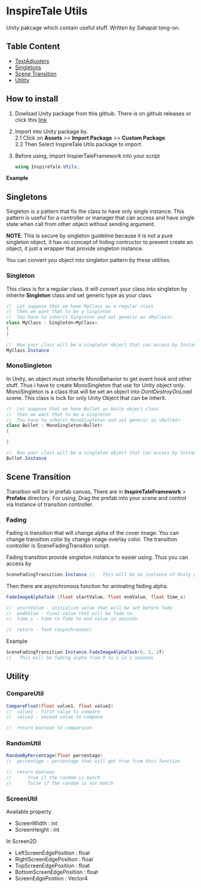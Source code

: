 # InspireTale Utils
Unity pakcage which contain useful stuff. Written by Sahapat tong-on.

## Table Content

- [TextAdjusters](#text-adjusters)
- [Singletons](#singletons)
- [Scene Transition](#scene-transition)
- [Utility](#utility)

## How to install

1. Dowload Unity package from this github. There is on github releases or click this [link](https://github.com/Sahapat/InspireTaleUnityFramework/releases)
2. Import into Unity package by. <br>
2.1 Click on **Assets** >> **Import Package** >> **Custom Package** <br>
2.2 Then Select InspireTale Utils package to import.

3. Before using, Import InspierTaleFramework into your script <br>
    ```csharp
    using InspireTale.Utils;
    ```

<b>Example</b>

## Singletons

Singleton is a pattern that fix the class to have only single instance. This pattern is useful for a controller or manager that can access and have single state when call from other object without sending argument. <br>

**NOTE**: This is secure by singleton guideline because it is not a pure singleton object, it has no concept of hiding contructor to prevent create an object, it just a wrapper that provide singleton instance.

You can convert you object into singleton pattern by these utilities.

### Singleton
This class is for a regular class. It will convert your class into singleton by inherite **Singleton** class and set generic type as your class.

```csharp
//  Let suppose that we have MyClass as a regular class
//  then we want that to be a singleton
//  You have to inherit Singleton and set generic as <MyClass>
class MyClass : Singleton<MyClass>
{
}

//  Now your class will be a singleton object that can access by Instance
MyClass.Instance
```

### MonoSingleton
In Unity, an object must inherite MonoBehavior to get event hook and other stuff. Thus i have to create MonoSingleton that use for Unity object only. MonoSingleton is a class that will be set an object into *DontDestroyOnLoad* scene. This class is lock for only Unity Object that can be inherit.

```csharp
//  Let suppose that we have Bullet as Unity object class
//  then we want that to be a singleton
//  Tou have to inherit MonoSingleton and set generic as <Bullet>
class Bullet : MonoSingleton<Bullet>
{

}

//  Now your class will be a singleton object that can access by Instance
Bullet.Instance
```
## Scene Transition

Transition will be in prefab canvas, There are in **InspireTaleFramework** > **Prefabs** directory. For using, Drag the prefab into your scene and control via Instance of transition controller.

### Fading

Fading is transition that will change alpha of the cover image. You can change transition color by change image overlay color. The transition controller is SceneFadingTransition script. <br>

Fading transition provide singleton instance to easier using. Thus you can access by

```csharp
SceneFadingTransition.Instance //   This will be an instance of Unity gameobject.
```

Then there are asynchronous function for animating fading alpha. <br>

```csharp
FadeImageAlphaTask (float startValue, float endValue, float time_s)

//  startValue - initialize value that will be set before fade
//  endValue - final value that will be fade to.
//  time_s - time to fade to end value in seconds.

//  return - Task (asynchronous)

```

Example

```csharp
SceneFadingTransition.Instance.FadeImageAlphaTask(0, 1, 1f)
//   This will be fading alpha from 0 to 1 in 1 seconds
```

## Utility

### CompareUtil

```csharp
CompareFloat(float value1, float value2)
//  value1 - first value to compare
//  value2 - second value to compare

//  return boolean to comparsion
```

### RandomUtil

```csharp
RandomByPercentage(float percentage)
//  percentage - percentage that will get true from this function

//  return boolean
//      true if the random is match
//      false if the random is not match
```

### ScreenUtil

Available property <br>
- ScreenWidth : int
- ScreenHeight : int

In Screen2D
- LeftScreenEdgePosition : float
- RightScreenEdgePosition : float
- TopScreenEdgePosition : float
- BottomScreenEdgePosition : float
- ScreenEdgePostion : Vector4
